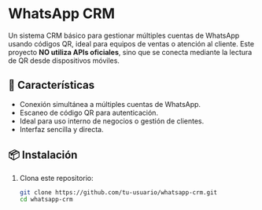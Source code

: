 # WhatsApp CRM

Un sistema CRM básico para gestionar múltiples cuentas de WhatsApp usando códigos QR, ideal para equipos de ventas o atención al cliente. Este proyecto **NO utiliza APIs oficiales**, sino que se conecta mediante la lectura de QR desde dispositivos móviles.

## 🚀 Características

- Conexión simultánea a múltiples cuentas de WhatsApp.
- Escaneo de código QR para autenticación.
- Ideal para uso interno de negocios o gestión de clientes.
- Interfaz sencilla y directa.

## 📦 Instalación

1. Clona este repositorio:

   ```bash
   git clone https://github.com/tu-usuario/whatsapp-crm.git
   cd whatsapp-crm
